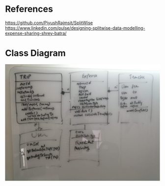 # References
https://github.com/PiyushRajmsit/SplitWise
https://www.linkedin.com/pulse/designing-splitwise-data-modelling-expense-sharing-shrey-batra/

# Class Diagram
![](https://github.com/khatwaniNikhil/SystemDesign/blob/main/images/class_daigram_splitwise.jpeg)
